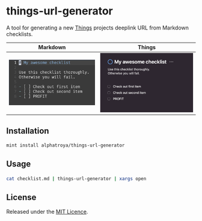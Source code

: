 # things-url-generator

A tool for generating a new [Things](https://culturedcode.com/things) projects deeplink URL from Markdown checklists.

| Markdown | Things |
| :-------------: | :------:|
| ![Before](img/img1.png)     | ![After](img/img2.png) |

## Installation

```bash
mint install alphatroya/things-url-generator
```

## Usage
 ```bash
 cat checklist.md | things-url-generator | xargs open 
 ```

## License

Released under the [MIT Licence](LICENSE).

